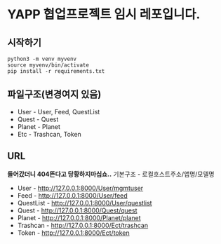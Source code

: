 # YAPP 협업프로젝트 임시 레포입니다.




## 시작하기
```
python3 -m venv myvenv
source myvenv/bin/activate
pip install -r requirements.txt
```

## 파일구조(변경여지 있음)
* User - User, Feed, QuestList
* Quest - Quest
* Planet - Planet
* Etc - Trashcan, Token

## URL
**들어갔더니 404뜬다고 당황하지마십쇼..**
기본구조 - 로컬호스트주소/앱명/모델명

* User - http://127.0.0.1:8000/User/mgmtuser
* Feed - http://127.0.0.1:8000/User/feed
* QuestList - http://127.0.0.1:8000/User/questlist
* Quest - http://127.0.0.1:8000/Quest/quest
* Planet - http://127.0.0.1:8000/Planet/planet
* Trashcan - http://127.0.0.1:8000/Ect/trashcan
* Token - http://127.0.0.1:8000/Ect/token
